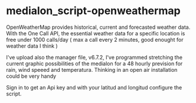 # medialon_script-openweathermap

OpenWeatherMap provides historical, current and forecasted weather data. With the One Call API, the essential weather data for a specific location is free under 1000 calls/day ( max a call every 2 minutes, good enought for weather data I think )

I've upload also the manager file, v6.7.2, I've programmed stretching the current graphic possibilities of the medialon for a 48 hourly prevision for rain, wind speeed and temperatura. 
Thinking in an open air installation could be very handy

Sign in to get an Api key and with your latitud and longitud configure the script.
